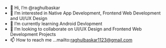 - 👋 Hi, I’m @raghulbaskar
- 👀 I’m interested in Native App Development, Frontend Web Development and UI/UX Design
- 🌱 I’m currently learning Android Devlopment
- 💞️ I’m looking to collaborate on UI/UX Design and Frontend Web Development Projects
- 📫 How to reach me ...mailto:raghulbaskar1123@gmail.com


